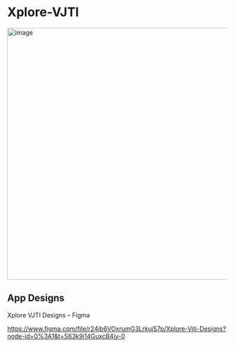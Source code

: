 # Xplore-VJTI
<img width="575" alt="image" src="https://user-images.githubusercontent.com/113923037/202838742-961df4c9-1a72-4d18-ae3d-a6e86d0d2201.png">


## App Designs 
Xplore VJTI Designs – Figma

https://www.figma.com/file/r24ib6VOxrumG3LrkujS7p/Xplore-Vjti-Designs?node-id=0%3A1&t=S63k9j14GuxcB4iy-0
